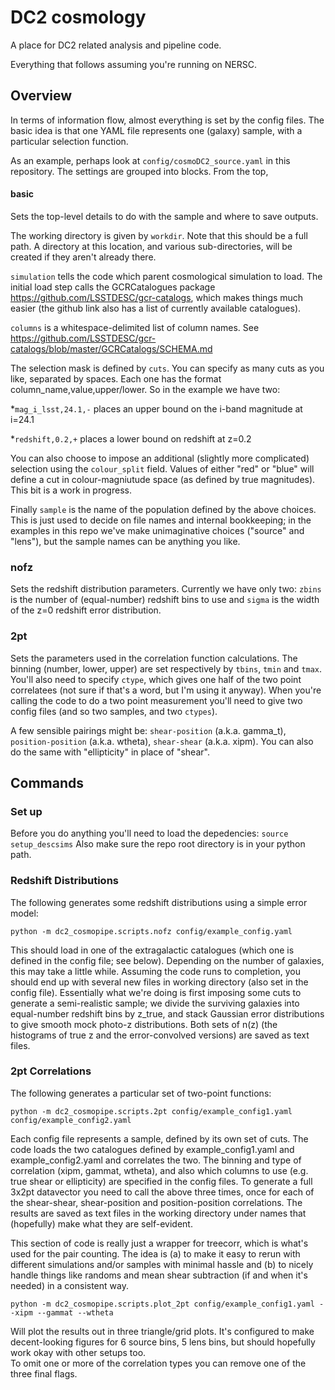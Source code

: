 # DC2 cosmology

A place for DC2 related analysis and pipeline code.

Everything that follows assuming you're running on NERSC.

## Overview

In terms of information flow, almost everything is set by the config files. The basic idea is that one YAML file represents one (galaxy) sample, with a particular selection function.

As an example, perhaps look at `config/cosmoDC2_source.yaml` in this repository.
The settings are grouped into blocks. From the top,

#### basic

Sets the top-level details to do with the sample and where to save outputs. 

The working directory is given by `workdir`. Note that this should be a full path. A directory at this location, and various sub-directories, will be created if they aren't already there.

`simulation` tells the code which parent cosmological simulation to load. The initial load step calls the GCRCatalogues package https://github.com/LSSTDESC/gcr-catalogs, which makes things much easier (the github link also has a list of currently available catalogues).

`columns` is a whitespace-delimited list of column names. See https://github.com/LSSTDESC/gcr-catalogs/blob/master/GCRCatalogs/SCHEMA.md

The selection mask is defined by `cuts`. You can specify as many cuts as you like, separated by spaces. Each one has the format column_name,value,upper/lower. So in the example we have two:

*`mag_i_lsst,24.1,-` places an upper bound on the i-band magnitude at i=24.1

*`redshift,0.2,+` places a lower bound on redshift at z=0.2

You can also choose to impose an additional (slightly more complicated) selection using the `colour_split` field. Values of either "red" or "blue" will define a cut in colour-magniutude space (as defined by true magnitudes). This bit is a work in progress.

Finally `sample` is the name of the population defined by the above choices. This is just used to decide on file names and internal bookkeeping; in the examples in this repo we've make unimaginative choices ("source" and "lens"), but the sample names can be anything you like.

### nofz

Sets the redshift distribution parameters. Currently we have only two: `zbins` is the number of (equal-number) redshift bins to use and `sigma` is the width of the z=0 redshift error distribution.

### 2pt

Sets the parameters used in the correlation function calculations. The binning (number, lower, upper) are set respectively by `tbins`, `tmin` and `tmax`. You'll also need to specify `ctype`, which gives one half of the two point correlatees (not sure if that's a word, but I'm using it anyway). When you're calling the code to do a two point measurement you'll need to give two config files (and so two samples, and two `ctypes`).

A few sensible pairings might be: `shear-position` (a.k.a. gamma_t), `position-position` (a.k.a. wtheta), `shear-shear` (a.k.a. xipm). You can also do the same with "ellipticity" in place of "shear".


## Commands

### Set up

Before you do anything you'll need to load the depedencies: `source setup_descsims`
Also make sure the repo root directory is in your python path.

### Redshift Distributions

The following generates some redshift distributions using a simple error model:

`python -m dc2_cosmopipe.scripts.nofz config/example_config.yaml`

This should load in one of the extragalactic catalogues (which one is defined in the config file; see below). Depending on the number of galaxies, this may take a little while.
Assuming the code runs to completion, you should end up with several new files in working directory (also set in the config file). Essentially what we're doing is first imposing some cuts to generate a semi-realistic sample; we divide the surviving galaxies into equal-number redshift bins by z_true, and stack Gaussian error distributions to give smooth mock photo-z distributions. Both sets of n(z) (the histograms of true z and the error-convolved versions) are saved as text files.

### 2pt Correlations

The following generates a particular set of two-point functions:

`python -m dc2_cosmopipe.scripts.2pt config/example_config1.yaml config/example_config2.yaml`

Each config file represents a sample, defined by its own set of cuts. The code loads the two catalogues defined by example_config1.yaml and example_config2.yaml and correlates the two. The binning and type of correlation (xipm, gammat, wtheta), and also which columns to use (e.g. true shear or ellipticity) are specified in the config files.
To generate a full 3x2pt datavector you need to call the above three times, once for each of the shear-shear, shear-position and position-position correlations.
The results are saved as text files in the working directory under names that (hopefully) make what they are self-evident.

This section of code is really just a wrapper for treecorr, which is what's used for the pair counting. The idea is (a) to make it easy to rerun with different simulations and/or samples with minimal hassle and (b) to nicely handle things like randoms and mean shear subtraction (if and when it's needed) in a consistent way.

`python -m dc2_cosmopipe.scripts.plot_2pt config/example_config1.yaml --xipm --gammat --wtheta`

Will plot the results out in three triangle/grid plots. It's configured to make decent-looking figures for 6 source bins, 5 lens bins, but should hopefully work okay with other setups too.  
To omit one or more of the correlation types you can remove one of the three final flags. 

